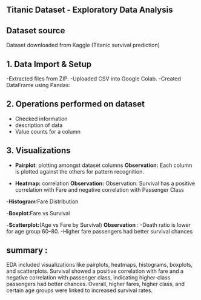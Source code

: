 ## Titanic Dataset - Exploratory Data Analysis

## Dataset source
Dataset downloaded from Kaggle (Titanic survival prediction)

## 1. Data Import & Setup

-Extracted files from ZIP.
-Uploaded CSV into Google Colab.
-Created DataFrame using Pandas:

## 2. Operations performed on dataset

- Checked information
- description of data
- Value counts for a column

## 3. Visualizations

- **Pairplot**: plotting amongst dataset columns
  **Observation:** Each column is plotted against the others for pattern recognition.
  
- **Heatmap:** correlation
  **Observation:** Observation: Survival has a positive correlation with Fare and negative correlation with Passenger Class
  
-**Histogram**:Fare Distribution

-**Boxplot**:Fare vs Survival

-**Scatterplot:**(Age vs Fare by Survival)
  **Observation** :
    -Death ratio is lower for age group 60–80.
    -Higher fare passengers had better survival chances

## summary :

EDA included visualizations like pairplots, heatmaps, histograms, boxplots, and scatterplots. Survival showed a positive correlation with fare and a negative correlation with passenger class, indicating higher-class passengers had better chances. Overall, higher fares, higher class, and certain age groups were linked to increased survival rates.
